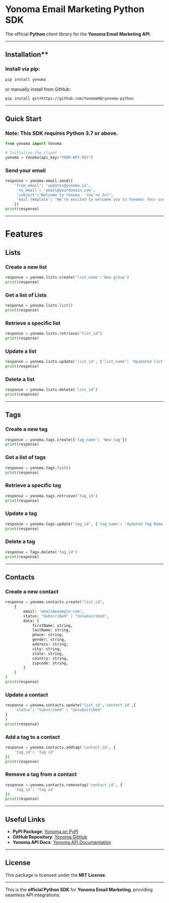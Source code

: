 # Yonoma Email Marketing Python SDK

The official **Python** client library for the **Yonoma Email Marketing API**.

---

## Installation**

### Install via **pip**:
```sh
pip install yonoma
```

or manually install from GitHub:
```sh
pip install git+https://github.com/YonomaHQ/yonoma-python
```

---

## **Quick Start**

### **Note:** This SDK requires **Python 3.7 or above**.

```python
from yonoma import Yonoma

# Initialize the client
yonoma = Yonoma(api_key="YOUR-API-KEY")
```

### **Send your email**
```python
response = yonoma.email.send({
    'from_email': 'updates@yonoma.io',
     'to_email': 'email@yourdomain.com',
     'subject':"Welcome to Yonoma - You're In!",
     'mail_template': "We're excited to welcome you to Yonoma! Your successful signup marks the beginning of what we hope will be an exceptional journey."
    })
print(response)
```

---

# **Features**

## **Lists**

### **Create a new list**
```python
response = yonoma.lists.create('list_name':'New group')
print(response)
```

### **Get a list of Lists**
```python
response = yonoma.lists.list()
print(response)
```

### **Retrieve a specific list**
```python
response = yonoma.lists.retrieve("list_id")
print(response)
```

### **Update a list**
```python
response = yonoma.lists.update('list_id', {'list_name': 'Upadated list name'})
print(response)
```

### **Delete a list**
```python
response = yonoma.lists.delete('list_id')
print(response)
```

---

## **Tags**

### **Create a new tag**
```python
response = yonoma.tags.create({'tag_name': 'New tag'})
print(response)
```

### **Get a list of tags**
```python
response = yonoma.tags.list()
print(response)
```

### **Retrieve a specific tag**
```python
response = yonoma.tags.retrieve('tag_id')
print(response)
```

### **Update a tag**
```python
response = yonoma.tags.update('tag_id', {'tag_name': 'Updated Tag Name'})
print(response)
```

### **Delete a tag**
```python
response = Tags.delete('tag_id')
print(response)
```

---

## **Contacts**

### **Create a new contact**
```python
response = yonoma.contacts.create("list_id",
    {
        email: "email@example.com",
        status: "Subscribed" | "Unsubscribed",
        data: {
            firstName: string,
            lastName: string,
            phone: string,
            gender: string,
            address: string,
            city: string,
            state: string,
            country: string,
            zipcode: string,
        }
    }
)
print(response)
```

### **Update a contact**
```python
response = yonoma.contacts.update('list_id','contact_id',{
    'status': "Subscribed" | "Unsubscribed" 
}
)
print(response)
```

### **Add a tag to a contact**
```python
response = yonoma.contacts.addtag('contact_id', {
    'tag_id': 'Tag id'
})
print(response)
```

### **Remove a tag from a contact**
```python
response = yonoma.contacts.removetag('contact_id', {
    'tag_id': 'Tag id'
})
print(response)
```

---

## **Useful Links**

- **PyPI Package**: [Yonoma on PyPI](https://pypi.org/project/yonoma/)
- **GitHub Repository**: [Yonoma GitHub](https://github.com/YonomaHQ/yonoma-email-marketing-python)
- **Yonoma API Docs**: [Yonoma API Documentation](https://yonoma.io/api-reference/introduction)

---

## **License**
This package is licensed under the **MIT License**.

---

This is the **official Python SDK** for **Yonoma Email Marketing**, providing seamless API integrations.

